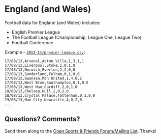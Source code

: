 # England (and Wales)

Football data for England (and Wales) includes:

- English Premier League
- The Football League (Championship, League One, League Two)
- Football Conference

Example - [`2013-14/premier-league.csv`](2013-14/premier-league.csv):

~~~
17/08/13,Arsenal,Aston Villa,1,3,1,1
17/08/13,Liverpool,Stoke,1,0,1,0
17/08/13,Norwich,Everton,2,2,0,0
17/08/13,Sunderland,Fulham,0,1,0,0
17/08/13,Swansea,Man United,1,4,0,2
17/08/13,West Brom,Southampton,0,1,0,0
17/08/13,West Ham,Cardiff,2,0,1,0
18/08/13,Chelsea,Hull,2,0,2,0
18/08/13,Crystal Palace,Tottenham,0,1,0,0
19/08/13,Man City,Newcastle,4,0,2,0
...
~~~


## Questions? Comments?

Send them along to the
[Open Sports & Friends Forum/Mailing List](http://groups.google.com/group/opensport).
Thanks!

